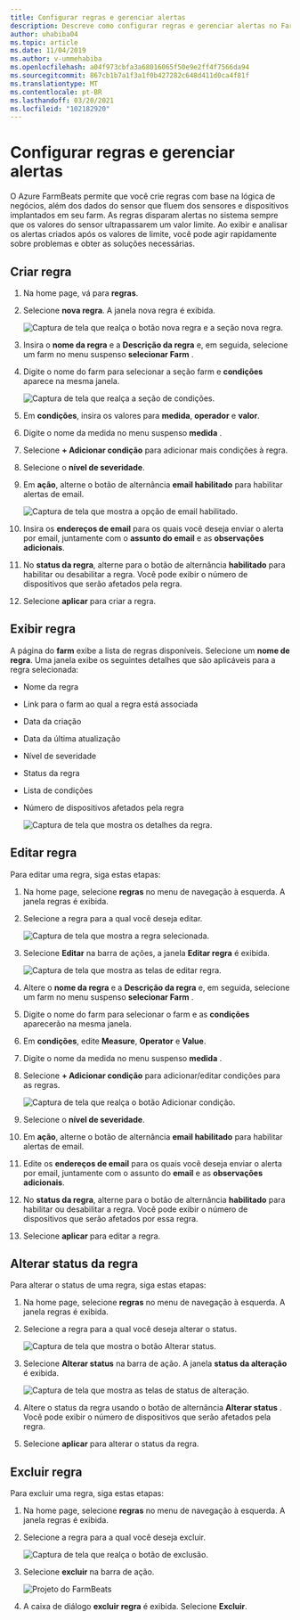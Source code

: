 ```yaml
---
title: Configurar regras e gerenciar alertas
description: Descreve como configurar regras e gerenciar alertas no FarmBeats
author: uhabiba04
ms.topic: article
ms.date: 11/04/2019
ms.author: v-ummehabiba
ms.openlocfilehash: a04f973cbfa3a68016065f50e9e2ff4f7566da94
ms.sourcegitcommit: 867cb1b7a1f3a1f0b427282c648d411d0ca4f81f
ms.translationtype: MT
ms.contentlocale: pt-BR
ms.lasthandoff: 03/20/2021
ms.locfileid: "102182920"
---
```

# <a name="configure-rules-and-manage-alerts"></a>Configurar regras e gerenciar alertas

O Azure FarmBeats permite que você crie regras com base na lógica de negócios, além dos dados do sensor que fluem dos sensores e dispositivos implantados em seu farm. As regras disparam alertas no sistema sempre que os valores do sensor ultrapassarem um valor limite. Ao exibir e analisar os alertas criados após os valores de limite, você pode agir rapidamente sobre problemas e obter as soluções necessárias.

## <a name="create-rule"></a>Criar regra

1. Na home page, vá para **regras**.
2. Selecione **nova regra**. A janela nova regra é exibida.

    ![Captura de tela que realça o botão nova regra e a seção nova regra.](./media/configure-rules-and-alerts-in-azure-farmbeats/new-rule-1.png)

3. Insira o **nome da regra** e a **Descrição da regra** e, em seguida, selecione um farm no menu suspenso **selecionar Farm** .
4. Digite o nome do farm para selecionar a seção farm e **condições** aparece na mesma janela.  

    ![Captura de tela que realça a seção de condições.](./media/configure-rules-and-alerts-in-azure-farmbeats/new-rule-condition-1.png)

5. Em **condições**, insira os valores para **medida**, **operador** e **valor**.
6. Digite o nome da medida no menu suspenso **medida** .
7. Selecione **+ Adicionar condição** para adicionar mais condições à regra.
8. Selecione o **nível de severidade**.
9. Em **ação**, alterne o botão de alternância **email habilitado** para habilitar alertas de email.

    ![Captura de tela que mostra a opção de email habilitado.](./media/configure-rules-and-alerts-in-azure-farmbeats/new-rule-email-1.png)

10. Insira os **endereços de email** para os quais você deseja enviar o alerta por email, juntamente com o **assunto do email** e as **observações adicionais**.  
11. No **status da regra**, alterne para o botão de alternância **habilitado** para habilitar ou desabilitar a regra.
    Você pode exibir o número de dispositivos que serão afetados pela regra.
12. Selecione **aplicar** para criar a regra.

## <a name="view-rule"></a>Exibir regra

A página do **farm** exibe a lista de regras disponíveis. Selecione um **nome de regra**. Uma janela exibe os seguintes detalhes que são aplicáveis para a regra selecionada:
 - Nome da regra
 - Link para o farm ao qual a regra está associada
 - Data da criação
 - Data da última atualização
 - Nível de severidade
 - Status da regra
 - Lista de condições  
 - Número de dispositivos afetados pela regra

    ![Captura de tela que mostra os detalhes da regra.](./media/configure-rules-and-alerts-in-azure-farmbeats/view-rule-1.png)

## <a name="edit-rule"></a>Editar regra

Para editar uma regra, siga estas etapas:

1. Na home page, selecione **regras** no menu de navegação à esquerda.
   A janela regras é exibida.
2. Selecione a regra para a qual você deseja editar.

    ![Captura de tela que mostra a regra selecionada.](./media/configure-rules-and-alerts-in-azure-farmbeats/edit-rule-action-bar-1.png)

3. Selecione **Editar** na barra de ações, a janela **Editar regra** é exibida.

    ![Captura de tela que mostra as telas de editar regra.](./media/configure-rules-and-alerts-in-azure-farmbeats/edit-rule-one-1.png)

4. Altere o **nome da regra** e a **Descrição da regra** e, em seguida, selecione um farm no menu suspenso **selecionar Farm** .
5. Digite o nome do farm para selecionar o farm e as **condições** aparecerão na mesma janela.  
6. Em **condições**, edite **Measure**, **Operator** e **Value**.
7. Digite o nome da medida no menu suspenso **medida** .
8. Selecione **+ Adicionar condição** para adicionar/editar condições para as regras.

    ![Captura de tela que realça o botão Adicionar condição.](./media/configure-rules-and-alerts-in-azure-farmbeats/edit-rule-two-1.png)

9.  Selecione o **nível de severidade**.  
10. Em **ação**, alterne o botão de alternância **email habilitado** para habilitar alertas de email.
11. Edite os **endereços de email** para os quais você deseja enviar o alerta por email, juntamente com o assunto do **email** e as **observações adicionais**.  
12. No **status da regra**, alterne para o botão de alternância **habilitado** para habilitar ou desabilitar a regra.
Você pode exibir o número de dispositivos que serão afetados por essa regra.
13. Selecione **aplicar** para editar a regra.

## <a name="change-rule-status"></a>Alterar status da regra

Para alterar o status de uma regra, siga estas etapas:

1. Na home page, selecione **regras** no menu de navegação à esquerda. A janela regras é exibida.
2. Selecione a regra para a qual você deseja alterar o status.

    ![Captura de tela que mostra o botão Alterar status.](./media/configure-rules-and-alerts-in-azure-farmbeats/change-status-rule-action-bar-1.png)

3. Selecione **Alterar status** na barra de ação. A janela **status da alteração** é exibida.

    ![Captura de tela que mostra as telas de status de alteração.](./media/configure-rules-and-alerts-in-azure-farmbeats/rule-change-status-1.png)

3. Altere o status da regra usando o botão de alternância **Alterar status** .
   Você pode exibir o número de dispositivos que serão afetados pela regra.
4. Selecione **aplicar** para alterar o status da regra.

## <a name="delete-rule"></a>Excluir regra

Para excluir uma regra, siga estas etapas:

1. Na home page, selecione **regras** no menu de navegação à esquerda. A janela regras é exibida.
2. Selecione a regra para a qual você deseja excluir.

    ![Captura de tela que realça o botão de exclusão.](./media/configure-rules-and-alerts-in-azure-farmbeats/delete-rule-action-bar-1.png)

3. Selecione **excluir** na barra de ação.

    ![Projeto do FarmBeats](./media/configure-rules-and-alerts-in-azure-farmbeats/delete-rule-1.png)

4. A caixa de diálogo **excluir regra** é exibida. Selecione **Excluir**.
